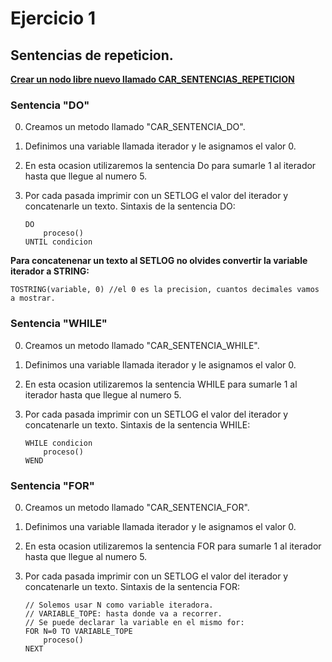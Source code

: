 # Ejercicio 1 

## Sentencias de repeticion.
 
<u>**Crear un nodo libre nuevo llamado CAR_SENTENCIAS_REPETICION**</u>

### Sentencia "DO"

0. Creamos un metodo llamado "CAR_SENTENCIA_DO".

1. Definimos una variable llamada iterador y le asignamos el valor 0. 

2. En esta ocasion utilizaremos la sentencia Do para sumarle 1 al iterador hasta que llegue al numero 5.

3. Por cada pasada imprimir con un SETLOG el valor del iterador y concatenarle un texto. Sintaxis de la sentencia DO:

    ```
    DO 
        proceso()
    UNTIL condicion
    ```

**Para concatenenar un texto al SETLOG no olvides convertir la variable iterador a STRING:**

    TOSTRING(variable, 0) //el 0 es la precision, cuantos decimales vamos a mostrar.

### Sentencia "WHILE"

0. Creamos un metodo llamado "CAR_SENTENCIA_WHILE".

1. Definimos una variable llamada iterador y le asignamos el valor 0. 

2. En esta ocasion utilizaremos la sentencia WHILE para sumarle 1 al iterador hasta que llegue al numero 5.

3. Por cada pasada imprimir con un SETLOG el valor del iterador y concatenarle un texto. Sintaxis de la sentencia WHILE:

    ```
    WHILE condicion 
        proceso()
    WEND
    ```


### Sentencia "FOR"

0. Creamos un metodo llamado "CAR_SENTENCIA_FOR".

1. Definimos una variable llamada iterador y le asignamos el valor 0. 

2. En esta ocasion utilizaremos la sentencia FOR para sumarle 1 al iterador hasta que llegue al numero 5.

3. Por cada pasada imprimir con un SETLOG el valor del iterador y concatenarle un texto. Sintaxis de la sentencia FOR:

    ```
    // Solemos usar N como variable iteradora.
    // VARIABLE_TOPE: hasta donde va a recorrer.
    // Se puede declarar la variable en el mismo for:
    FOR N=0 TO VARIABLE_TOPE  
        proceso()
    NEXT
    ```
